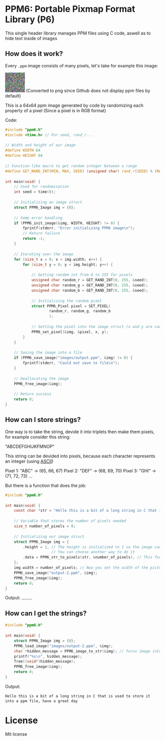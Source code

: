 # PPM6: Portable Pixmap Format Library (P6)
This single header library manages PPM files using C code, aswell as to hide text inside of images

## How does it work?
Every `.ppm` image consists of many pixels, let's take for example this image:

![_](images/output.png)
(Converted to png since Github does not display ppm files by default)

This is a 64x64 ppm image generated by code by randomizing each property of a pixel (Since a pixel is in RGB format)

Code:
```c
#include "ppm6.h"
#include <time.h> // For seed, rand_r...

// Width and height of our image
#define WIDTH 64
#define HEIGHT 64

// Function-like macro to get random integer between a range
#define GET_RAND_INT(MIN, MAX, SEED) (unsigned char) rand_r(SEED) % (MAX - MIN + 1) + MIN

int main(void) {
    // Used for randomisation
    int seed = time(0);

    // Initializing an image struct
    struct PPM6_Image img = {0};

    // Some error handling
    if (PPM6_init_image(&img, WIDTH, HEIGHT) != 0) {
        fprintf(stderr, "Error initializing PPM6 image\n");
        // Return failure
        return -1;
    }

    // Iterating over the image
    for (size_t x = 0; x < img.width; x++) {
        for (size_t y = 0; y < img.height; y++) {

            // Getting random int from 0 to 255 for pixels
            unsigned char random_r = GET_RAND_INT(0, 255, &seed);
            unsigned char random_g = GET_RAND_INT(0, 255, &seed);
            unsigned char random_b = GET_RAND_INT(0, 255, &seed);

            // Initializing the random pixel
            struct PPM6_Pixel pixel = SET_PIXEL(
                    random_r, random_g, random_b
                    );

            // Setting the pixel into the image struct (x and y are coordinates of where the pixel is placed)
            PPM6_set_pixel(&img, &pixel, x, y);
        }
    }

    // Saving the image into a file
    if (PPM6_save_image("images/output.ppm", &img) != 0) {
        fprintf(stderr, "Could not save to file\n");
    }

    // Deallocating the image
    PPM6_free_image(&img);

    // Return success
    return 0;
}
```

## How can I store strings?
One way is to take the string, devide it into triplets then make them pixels, for example consider this string:

"ABCDEFGHIJKFMNOP"

This string can be devided into pixels, because each character represents an integer (using [ASCII](https://fr.wikipedia.org/wiki/Fichier:ASCII-Table-wide.svg))

Pixel 1: "ABC" -> (65, 66, 67)
Pixel 2: "DEF" -> (68, 69, 70)
Pixel 3: "GHI" -> (71, 72, 73)
...

But there is a function that does the job:

```c
#include "ppm6.h"

int main(void) {
    const char *str = "Hello this is a bit of a long string in C that is used to store it into a ppm file, have a great day";

    // Variable that stores the number of pixels needed
    size_t number_of_pixels = 0;

    // Initializing our image struct
    struct PPM6_Image img = {
        .height = 1, // The height is initialized to 1 so the image can be a horizontal chain of pixels
                     // You can choose another way to do it
        .data = PPM6_str_to_pixels(str, &number_of_pixels), // This function takes a string (and a memory adress of a size_t variable) so it returns the array of pixels
    };
    img.width = number_of_pixels; // Now you set the width of the picture to be the number of pixels needed
    PPM6_save_image("output-2.ppm", &img);
    PPM6_free_image(&img);
    return 0;
}
```

Output:
![Output](images/output-2.png)

## How can I get the strings?
```c
#include "ppm6.h"

int main(void) {
    struct PPM6_Image img = {0};
    PPM6_load_image("images/output-2.ppm", &img);
    char *hidden_message = PPM6_image_to_str(&img); // Turns image into a string
    printf("%s\n", hidden_message);
    free((void*)hidden_message);
    PPM6_free_image(&img);
    return 0;
}
```

Output:
```
Hello this is a bit of a long string in C that is used to store it into a ppm file, have a great day
```

# License
Mit license
